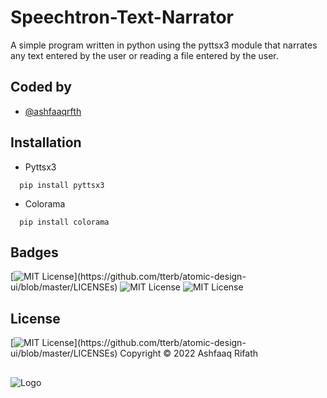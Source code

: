 # Speechtron-Text-Narrator
A simple program written in python using the pyttsx3 module that narrates any text entered by the user or reading a file entered by the user.


## Coded by

- [@ashfaaqrfth](https://ashfaaq.epizy.com/)


## Installation

* Pyttsx3
```
  pip install pyttsx3
```

* Colorama
```
  pip install colorama
```
## Badges

[![MIT License](https://img.shields.io/apm/l/atomic-design-ui.svg?)](https://github.com/tterb/atomic-design-ui/blob/master/LICENSEs)
![MIT License](https://img.shields.io/github/followers/ashfaaqrfth?style=social)
![MIT License](https://img.shields.io/github/stars/ashfaaqrfth/Password-Manager?style=social)

## License

[![MIT License](https://img.shields.io/apm/l/atomic-design-ui.svg?)](https://github.com/tterb/atomic-design-ui/blob/master/LICENSEs)  Copyright © 2022 Ashfaaq Rifath
##
![Logo](https://ashfaaqrfth.github.io/site_logo.png)
